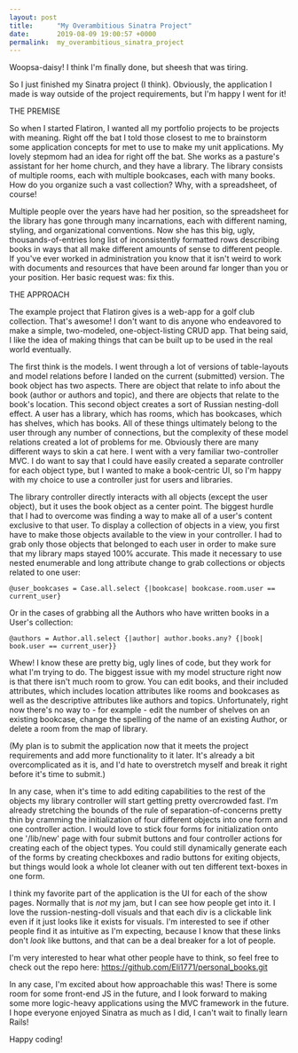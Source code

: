 ```yaml
---
layout: post
title:      "My Overambitious Sinatra Project"
date:       2019-08-09 19:00:57 +0000
permalink:  my_overambitious_sinatra_project
---
```



Woopsa-daisy! I think I'm finally done, but sheesh that was tiring. 

So I just finished my Sinatra project (I think). Obviously, the application I made is way outside of the project requirements, but I'm happy I went for it! 

THE PREMISE

So when I started Flatiron, I wanted all my portfolio projects to be projects with meaning. Right off the bat I told those closest to me to brainstorm some application concepts for met to use to make my unit applications. My lovely stepmom had an idea for right off the bat. She works as a pasture's assistant for her home church, and they have a library. The library consists of multiple rooms, each with multiple bookcases, each with many books. How do you organize such a vast collection? Why, with a spreadsheet, of course! 

Multiple people over the years have had her position, so the spreadsheet for the library has gone through many incarnations, each with different naming, styling, and organizational conventions. Now she has this big, ugly, thousands-of-entries long list of inconsistently formatted rows describing books in ways that all make different amounts of sense to different people. If you've ever worked in administration you know that it isn't weird to work with documents and resources that have been around far longer than you or your position. Her basic request was: fix this. 

THE APPROACH 

The example project that Flatiron gives is a web-app for a golf club collection. That's awesome! I don't want to dis anyone who endeavored to make a simple, two-modeled, one-object-listing CRUD app. That being said, I like the idea of making things that can be built up to be used in the real world eventually. 

The first think is the models. I went through a lot of versions of table-layouts and model relations before I landed on the current (submitted) version. The book object has two aspects. There are object that relate to info about the book (author or authors and topic), and there are objects that relate to the book's location. This second object creates a sort of Russian nesting-doll effect. A user has a library, which has rooms, which has bookcases, which has shelves, which has books. All of these things ultimately belong to the user through any number of connections, but the complexity of these model relations created a lot of problems for me.  Obviously there are many different ways to skin a cat here. I went with a very familiar two-controller MVC. I do want to say that I could have easily created a separate controller for each object type, but I wanted to make a book-centric UI, so I'm happy with my choice to use a controller just for users and libraries. 

The library controller directly interacts with all objects (except the user object), but it uses the book object as a center point. The biggest hurdle that I had to overcome was finding a way to make all of a user's content exclusive to that user. To display a collection of objects in a view, you first have to make those objects available to the view in your controller. I had to grab only those objects that belonged to each user in order to make sure that my library maps stayed 100% accurate. This made it necessary to use nested enumerable and long attribute change to grab collections or objects related to one user:

```
@user_bookcases = Case.all.select {|bookcase| bookcase.room.user == current_user}
```

Or in the cases of grabbing all the Authors who have written books in a User's collection: 

```
@authors = Author.all.select {|author| author.books.any? {|book| book.user == current_user}}
```

Whew! I know these are pretty big, ugly lines of code, but they work for what I'm trying to do. The biggest issue with my model structure right now is that there isn't much room to grow. You can edit books, and their included attributes, which includes location attributes like rooms and bookcases as well as the descriptive attributes like authors and topics. Unfortunately, right now there's no way to - for example - edit the number of shelves on an existing bookcase, change the spelling of the name of an existing Author, or delete a room from the map of library. 

(My plan is to submit the application now that it meets the project requirements and add more functionality to it later. It's already a bit overcomplicated as it is, and I'd hate to overstretch myself and break it right before it's time to submit.)

In any case, when it's time to add editing capabilities to the rest of the objects my library controller will start getting pretty overcrowded fast. I'm already stretching the bounds of the rule of separation-of-concerns pretty thin by cramming the initialization of four different objects into one form and one controller action. I would love to stick four forms for initialization onto one '/lib/new' page with four submit buttons and four controller actions for creating each of the object types. You could still dynamically generate each of the forms by creating checkboxes and radio buttons for exiting objects, but things would look a whole lot cleaner with out ten different text-boxes in one form. 

I think my favorite part of the application is the UI for each of the show pages. Normally that is *not* my jam, but I can see how people get into it. I love the russion-nesting-doll visuals and that each div is a clickable link even if it just looks like it exists for visuals. I'm interested to see if other people find it as intuitive as I'm expecting, because I know that these links don't *look* like buttons, and that can be a deal breaker for a lot of people. 

I'm very interested to hear what other people have to think, so feel free to check out the repo here: https://github.com/Eli1771/personal_books.git

In any case, I'm excited about how approachable this was! There is some room for some front-end JS in the future, and I look forward to making some more logic-heavy applications using the MVC framework in the future. I hope everyone enjoyed Sinatra as much as I did, I can't wait to finally learn Rails! 

Happy coding! 

